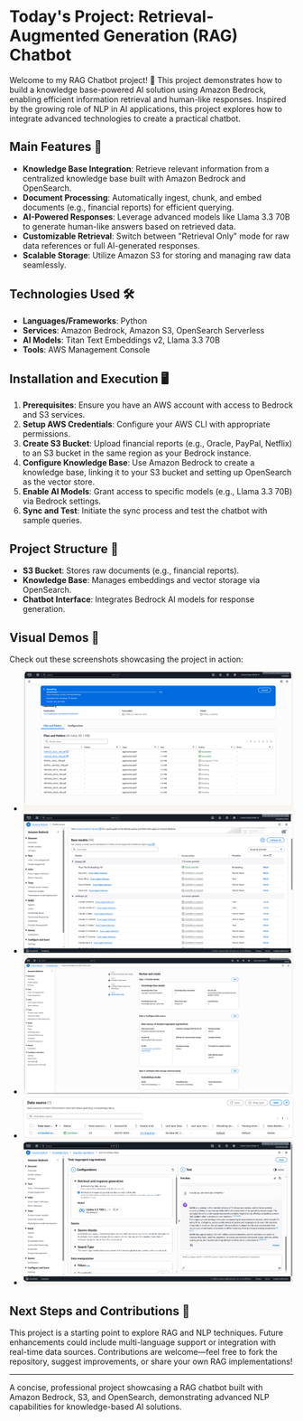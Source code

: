 # Today's Project: Retrieval-Augmented Generation (RAG) Chatbot

Welcome to my RAG Chatbot project! 🎉 This project demonstrates how to build a knowledge base-powered AI solution using Amazon Bedrock, enabling efficient information retrieval and human-like responses. Inspired by the growing role of NLP in AI applications, this project explores how to integrate advanced technologies to create a practical chatbot.

## Main Features 🚀

- **Knowledge Base Integration**: Retrieve relevant information from a centralized knowledge base built with Amazon Bedrock and OpenSearch.
- **Document Processing**: Automatically ingest, chunk, and embed documents (e.g., financial reports) for efficient querying.
- **AI-Powered Responses**: Leverage advanced models like Llama 3.3 70B to generate human-like answers based on retrieved data.
- **Customizable Retrieval**: Switch between "Retrieval Only" mode for raw data references or full AI-generated responses.
- **Scalable Storage**: Utilize Amazon S3 for storing and managing raw data seamlessly.


## Technologies Used 🛠️

- **Languages/Frameworks**: Python
- **Services**: Amazon Bedrock, Amazon S3, OpenSearch Serverless
- **AI Models**: Titan Text Embeddings v2, Llama 3.3 70B
- **Tools**: AWS Management Console

## Installation and Execution 🖥️

1. **Prerequisites**: Ensure you have an AWS account with access to Bedrock and S3 services.
2. **Setup AWS Credentials**: Configure your AWS CLI with appropriate permissions.
3. **Create S3 Bucket**: Upload financial reports (e.g., Oracle, PayPal, Netflix) to an S3 bucket in the same region as your Bedrock instance.
4. **Configure Knowledge Base**: Use Amazon Bedrock to create a knowledge base, linking it to your S3 bucket and setting up OpenSearch as the vector store.
5. **Enable AI Models**: Grant access to specific models (e.g., Llama 3.3 70B) via Bedrock settings.
6. **Sync and Test**: Initiate the sync process and test the chatbot with sample queries.

## Project Structure 📂

- **S3 Bucket**: Stores raw documents (e.g., financial reports).
- **Knowledge Base**: Manages embeddings and vector storage via OpenSearch.
- **Chatbot Interface**: Integrates Bedrock AI models for response generation.

## Visual Demos 📸

Check out these screenshots showcasing the project in action:

- ![File Upload Status](demos/demo4.png)
- ![S3 Bucket Configuration](demos/demo2.png)
- ![Knowledge Base Setup](demos/demo3.png)
- ![Sync Process](demos/demo1.png)
- ![Chatbot Testing](demos/demo5.png)


## Next Steps and Contributions 🌱

This project is a starting point to explore RAG and NLP techniques. Future enhancements could include multi-language support or integration with real-time data sources. Contributions are welcome—feel free to fork the repository, suggest improvements, or share your own RAG implementations!

---

A concise, professional project showcasing a RAG chatbot built with Amazon Bedrock, S3, and OpenSearch, demonstrating advanced NLP capabilities for knowledge-based AI solutions.